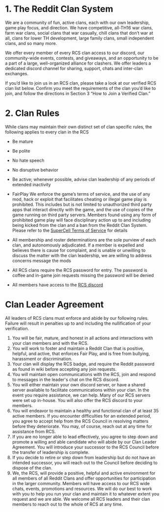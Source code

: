 # 1. The Reddit Clan System

We are a community of fun, active clans, each with our own leadership, game play focus, and direction. We have competitive, all-TH16 war clans, farm war clans, social clans that war casually, chill clans that don’t war at all, clans for lower TH development, large family clans, small independent clans, and so many more.

We offer every member of every RCS clan access to our discord, our community-wide events, contests, and giveaways, and an opportunity to be a part of a large, well-organized alliance for clashers. We offer leaders a dedicated discord channel for sharing, support, chats and inter-clan exchanges.

If you’d like to join us in an RCS clan, please take a look at our verified RCS clan list below. Confirm you meet the requirements of the clan you’d like to join, and follow the directions in Section 3 “How to Join a Verified Clan.”
<br>

# 2. Clan Rules

While clans may maintain their own distinct set of clan specific rules, the following applies to every clan in the RCS

- Be mature

- Be polite

- No hate speech

- No disruptive behavior

- Be active; whenever possible, advise clan leadership of any periods of extended inactivity

- FairPlay We enforce the game’s terms of service, and the use of any mod, hack or exploit that facilitates cheating or illegal game play is prohibited. This includes but is not limited to unauthorized third party apps that interact directly with the game, and the use of copies of the game running on third party servers. Members found using any form of prohibited game play will face disciplinary action up to and including being kicked from the clan and a ban from the Reddit Clan System. Please refer to the [SuperCell Terms of Service](https://supercell.com/en/terms-of-service/) for details

- All membership and roster determinations are the sole purview of each clan, and autonomously adjudicated. If a member is expelled and believes there is cause for complaint, and is unable or unwilling to discuss the matter with the clan leadership, we are willing to address concerns message the mods

- All RCS clans require the RCS password for entry. The password is coffee and in-game join requests missing the password will be denied

- All members have access to the [RCS discord](https://discord.gg/X8U9XjD)
  <br>

# Clan Leader Agreement

All leaders of RCS clans must enforce and abide by our following rules. Failure will result in penalties up to and including the nullification of your verification.

1. You will be fair, mature, and honest in all actions and interactions with your clan members and with the RCS.
2. You will work to foster and maintain a Reddit Clan that is positive, helpful, and active, that enforces Fair Play, and is free from bullying, harassment or discrimination.
3. Your clan will display the RCS badge, and require the Reddit password as found in wiki before accepting any join requests.
4. You will maintain open communications with the RCS, join and respond to messages in the leader's chat on the RCS discord.
5. You will either maintain your own discord server, or have a shared server available to facilitate communications within your clan. In the event you require assistance, we can help. Many of our RCS servers were set up in-house. You will also offer the RCS discord to your members.
6. You will endeavor to maintain a healthy and functional clan of at least 35 active members. If you encounter difficulties for an extended period, you agree to accept help from the RCS Council in resolving matters before they deteriorate. You may, of course, reach out at any time for assistance from RCS.
7. If you are no longer able to lead effectively, you agree to step down and promote a willing and able candidate who will abide by our Clan Leader Agreement. You will introduce your successor to the RCS Council before the transfer of leadership is complete.
8. If you decide to retire or step down from leadership but do not have an intended successor, you will reach out to the Council before deciding to dispose of the clan.
9. We, the RCS, will provide a positive, helpful and active environment for all members of all Reddit Clans and offer opportunities for participation in the larger community. Members will have access to our RCS wide chats, events, promotions and resources. We will do our best to work with you to help you run your clan and maintain it to whatever extent you request and we are able. We welcome all RCS leaders and their clan members to reach out to the whole of RCS at any time.
